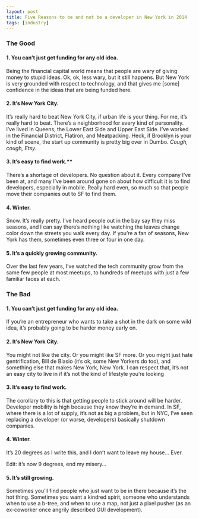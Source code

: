 ```yaml
---
layout: post
title: Five Reasons to be and not be a developer in New York in 2014
tags: [industry]
---
```


### The Good

#### 1. You can’t just get funding for any old idea.

Being the financial capital world means that people are wary of giving money to stupid ideas. Ok, ok, less wary, but it still happens. But New York is very grounded with respect to technology, and that gives me [some] confidence in the ideas that are being funded here.

#### 2. It’s New York City.

It’s really hard to beat New York City, if urban life is your thing. For me, it’s really hard to beat. There’s a neighborhood for every kind of personality. I’ve lived in Queens, the Lower East Side and Upper East Side. I’ve worked in the Financial District, Flatiron, and Meatpacking. Heck, if Brooklyn is your kind of scene, the start up community is pretty big over in Dumbo. *Cough, cough, Etsy.*

#### 3. It’s easy to find work.**

There’s a shortage of developers. No question about it. Every company I’ve been at, and many I’ve been around gone on about how difficult it is to find developers, especially in mobile. Really hard even, so much so that people move their companies out to SF to find them.

#### 4. Winter.

Snow. It’s really pretty. I’ve heard people out in the bay say they miss seasons, and I can say there’s nothing like watching the leaves change color down the streets you walk every day. If you’re a fan of seasons, New York has them, sometimes even three or four in one day.

#### 5. It’s a quickly growing community.

Over the last few years, I’ve watched the tech community grow from the same few people at most meetups, to hundreds of meetups with just a few familiar faces at each.

### The Bad

#### 1. You can’t just get funding for any old idea.

If you’re an entrepreneur who wants to take a shot in the dark on some wild idea, it’s probably going to be harder money early on.

#### 2. It’s New York City.

You might not like the city. Or you might like SF more. Or you might just hate gentrification, Bill de Blasio (it’s ok, some New Yorkers do too), and something else that makes New York, New York. I can respect that, it’s not an easy city to live in if it’s not the kind of lifestyle you’re looking 

#### 3. It’s easy to find work.

The corollary to this is that getting people to stick around will be harder. Developer mobility is high because they know they’re in demand. In SF, where there is a lot of supply, it’s not as big a problem, but in NYC, I’ve seen replacing a developer (or worse, developers) basically shutdown companies.

#### 4. Winter.

It’s 20 degrees as I write this, and I don’t want to leave my house… Ever. 

Edit: it’s now 9 degrees, end my misery…

#### 5. It’s still growing.

Sometimes you’ll find people who just want to be in there because it’s the hot thing. Sometimes you want a kindred spirit, someone who understands when to use a b-tree, and when to use a map, not just a pixel pusher (as an ex-coworker once angrily described GUI development).
